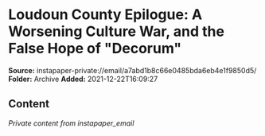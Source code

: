 # Loudoun County Epilogue: A Worsening Culture War, and the False Hope of "Decorum"

**Source:** instapaper-private://email/a7abd1b8c66e0485bda6eb4e1f9850d5/
**Folder:** Archive
**Added:** 2021-12-22T16:09:27




## Content
*Private content from instapaper_email*
